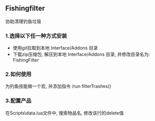 ## Fishingfilter

协助清理钓鱼垃圾

### 1.选择以下任一种方式安装

* 使用git拉取到本地 Interface/Addons 目录
* 下载zip压缩包, 解压到本地 Interface/Addons 目录, 并修改目录名为: FishingFilter

### 2.如何使用

为钓鱼技能做一个宏, 并添加指令 /run filterTrashes()

### 3.配置产品

在Scripts\data.lua文件中, 搜索物品名, 修改该行的delete值